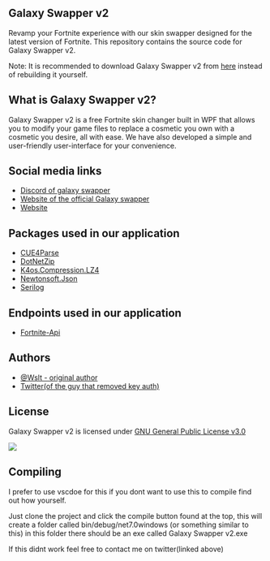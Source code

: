 ## Galaxy Swapper v2

Revamp your Fortnite experience with our skin swapper designed for the latest version of Fortnite. This repository contains the source code for Galaxy Swapper v2.

Note: It is recommended to download Galaxy Swapper v2 from [here](https://galaxyswapperv2.com/Downloads/InGame.php) instead of rebuilding it yourself.

## What is Galaxy Swapper v2?

Galaxy Swapper v2 is a free Fortnite skin changer built in WPF that allows you to modify your game files to replace a cosmetic you own with a cosmetic you desire, all with ease. We have also developed a simple and user-friendly user-interface for your convenience.

## Social media links
* [Discord of galaxy swapper](https://galaxyswapperv2.com/Discord)
* [Website of the official Galaxy swapper](https://galaxyswapperv2.com)
* [Website](https://maxiwee.de)

## Packages used in our application

* [CUE4Parse](https://github.com/FabianFG/CUE4Parse)
* [DotNetZip](https://github.com/haf/DotNetZip.Semverd)
* [K4os.Compression.LZ4](https://github.com/MiloszKrajewski/K4os.Compression.LZ4)
* [Newtonsoft.Json](https://www.newtonsoft.com/json)
* [Serilog](https://serilog.net)

## Endpoints used in our application

* [Fortnite-Api](https://dash.fortnite-api.com)

## Authors

* [@Wslt - original author](https://github.com/CodeWslt)
* [Twitter(of the guy that removed key auth)](https://twitter.com/maxiweee69)

## License

Galaxy Swapper v2 is licensed under [GNU General Public License v3.0](https://github.com/GalaxySwapperOfficial/Galaxy-Swapper-v2/blob/main/LICENSE)

<a href="https://galaxyswapperv2.com/Guilded"><img src="https://cdn.discordapp.com/attachments/1122580592370921494/1129255436281983046/ServerBanner2.jpg"></a>

## Compiling 
I prefer to use vscdoe for this if you dont want to use this to compile find out how yourself.

Just clone the project and click the compile button found at the top, this will create a folder called bin/debug/net7.0windows (or something similar to this) in this folder there should be an exe called Galaxy Swapper v2.exe

If this didnt work feel free to contact me on twitter(linked above)
